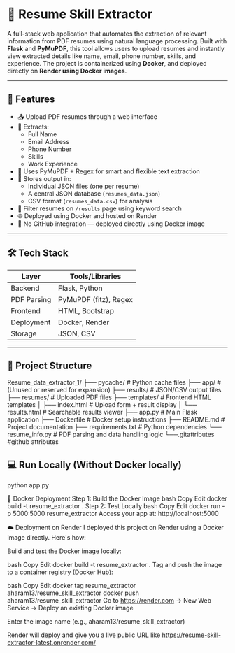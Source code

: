 # 📄 Resume Skill Extractor

A full-stack web application that automates the extraction of relevant information from PDF resumes using natural language processing. Built with **Flask** and **PyMuPDF**, this tool allows users to upload resumes and instantly view extracted details like name, email, phone number, skills, and experience. The project is containerized using **Docker**, and deployed directly on **Render using Docker images**.

---

## 🚀 Features

- 📤 Upload PDF resumes through a web interface
- 📌 Extracts:
  - Full Name
  - Email Address
  - Phone Number
  - Skills
  - Work Experience
- 🧠 Uses PyMuPDF + Regex for smart and flexible text extraction
- 💾 Stores output in:
  - Individual JSON files (one per resume)
  - A central JSON database (`resumes_data.json`)
  - CSV format (`resumes_data.csv`) for analysis
- 🔎 Filter resumes on `/results` page using keyword search
- 🌐 Deployed using Docker and hosted on Render
- 🐳 No GitHub integration — deployed directly using Docker image

---

## 🛠️ Tech Stack

| Layer        | Tools/Libraries         |
|--------------|--------------------------|
| Backend      | Flask, Python            |
| PDF Parsing  | PyMuPDF (fitz), Regex   |
| Frontend     | HTML, Bootstrap          |
| Deployment   | Docker, Render           |
| Storage      | JSON, CSV                |

---

## 📁 Project Structure

Resume_data_extractor_1/
├── pycache/ # Python cache files
├── app/ # (Unused or reserved for expansion)
├── results/ # JSON/CSV output files
├── resumes/ # Uploaded PDF files
├── templates/ # Frontend HTML templates
│ ├── index.html # Upload form + result display
│ └── results.html # Searchable results viewer
├── app.py # Main Flask application
├── Dockerfile # Docker setup instructions
├── README.md # Project documentation
├── requirements.txt # Python dependencies
└── resume_info.py # PDF parsing and data handling logic
└──.gitattributes #github attributes

## 💻 Run Locally (Without Docker locally)

python app.py

🐳 Docker Deployment
Step 1: Build the Docker Image
bash
Copy
Edit
docker build -t resume_extractor .
Step 2: Test Locally
bash
Copy
Edit
docker run -p 5000:5000 resume_extractor
Access your app at: http://localhost:5000

☁️ Deployment on Render
I deployed this project on Render using a Docker image directly. Here's how:

Build and test the Docker image locally:

bash
Copy
Edit
docker build -t resume_extractor .
Tag and push the image to a container registry (Docker Hub):

bash
Copy
Edit
docker tag resume_extractor aharam13/resume_skill_extractor
docker push aharam13/resume_skill_extractor
Go to https://render.com → New Web Service → Deploy an existing Docker image

Enter the image name (e.g., aharam13/resume_skill_extractor)

Render will deploy and give you a live public URL like https://resume-skill-extractor-latest.onrender.com/
